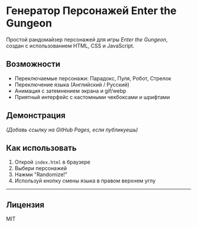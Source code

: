 # Генератор Персонажей Enter the Gungeon

Простой рандомайзер персонажей для игры *Enter the Gungeon*,  
создан с использованием HTML, CSS и JavaScript.

## Возможности

- Переключаемые персонажи: Парадокс, Пуля, Робот, Стрелок
- Переключение языка (Английский / Русский)
- Анимация с затемнением экрана и gif/webp
- Приятный интерфейс с кастомными чекбоксами и шрифтами

## Демонстрация

*(Добавь ссылку на GitHub Pages, если публикуешь)*

## Как использовать

1. Открой `index.html` в браузере
2. Выбери персонажей
3. Нажми "Randomize!"
4. Используй кнопку смены языка в правом верхнем углу

---

## Лицензия

MIT
